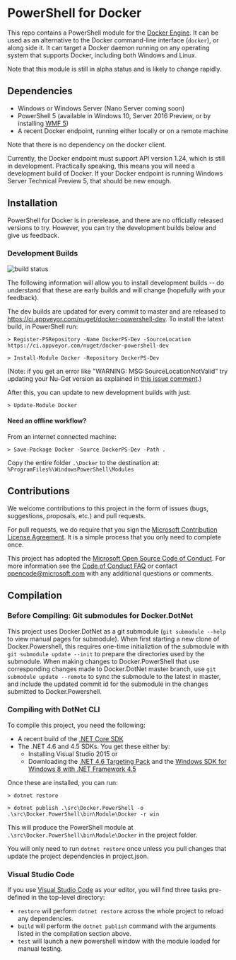 # PowerShell for Docker
This repo contains a PowerShell module for the [Docker Engine](
https://github.com/docker/docker/). It can be used as an alternative to the
Docker command-line interface (`docker`), or along side it. It can target a
Docker daemon running on any operating system that supports Docker, including
both Windows and Linux.

Note that this module is still in alpha status and is likely to change rapidly.

## Dependencies
* Windows or Windows Server (Nano Server coming soon)
* PowerShell 5 (available in Windows 10, Server 2016 Preview, or by installing
  [WMF 5](https://www.microsoft.com/en-us/download/details.aspx?id=50395))
* A recent Docker endpoint, running either locally or on a remote machine

Note that there is no dependency on the docker client.

Currently, the Docker endpoint must support API version 1.24, which is still in
development. Practically speaking, this means you will need a development build
of Docker. If your Docker endpoint is running Windows Server Technical Preview
5, that should be new enough.

## Installation
PowerShell for Docker is in prerelease, and there are no officially released
versions to try. However, you can try the development builds below and give us
feedback.

### Development Builds

![build status](https://ci.appveyor.com/api/projects/status/ysh1lrw8fxjjylpo/branch/master)

The following information will allow you to install development builds -- do
understand that these are early builds and will change (hopefully with your
feedback).

The dev builds are updated for every commit to master and are released to
https://ci.appveyor.com/nuget/docker-powershell-dev. To install the latest
build, in PowerShell run:

    > Register-PSRepository -Name DockerPS-Dev -SourceLocation https://ci.appveyor.com/nuget/docker-powershell-dev

    > Install-Module Docker -Repository DockerPS-Dev
(Note: if you get an error like "WARNING: MSG:SourceLocationNotValid" try updating your Nu-Get version as explained in [this issue comment](https://github.com/Microsoft/Docker-PowerShell/issues/62#issuecomment-221659534).)

After this, you can update to new development builds with just:

    > Update-Module Docker

#### Need an offline workflow?

From an internet connected machine:

    > Save-Package Docker -Source DockerPS-Dev -Path .

Copy the entire folder `.\Docker` to the destination at: `%ProgramFiles%\WindowsPowerShell\Modules`

## Contributions
We welcome contributions to this project in the form of issues (bugs,
suggestions, proposals, etc.) and pull requests.

For pull requests, we do require that you sign the [Microsoft Contribution
License Agreement](https://cla.microsoft.com/). It is a simple process that you
only need to complete once.

This project has adopted the [Microsoft Open Source Code of
Conduct](https://opensource.microsoft.com/codeofconduct/). For more information
see the [Code of Conduct
FAQ](https://opensource.microsoft.com/codeofconduct/faq/) or contact
[opencode@microsoft.com](mailto:opencode@microsoft.com) with any additional
questions or comments.

## Compilation
### Before Compiling: Git submodules for Docker.DotNet
This project uses Docker.DotNet as a git submodule (`git submodule --help` to
view manual pages for submodule).  When first starting a new clone of
Docker.Powershell, this requires one-time initializtion of the submodule with
`git submodule update --init` to prepare the directories used by the
submodule. When making changes to Docker.PowerShell that use corresponding
changes made to Docker.DotNet master branch, use `git submodule update --remote`
to sync the submodule to the latest in master, and include the updated commit id
for the submodule in the changes submitted to Docker.Powershell.

### Compiling with DotNet CLI
To compile this project, you need the following:
* A recent build of the [.NET Core SDK](https://github.com/dotnet/cli/releases)
* The .NET 4.6 and 4.5 SDKs. You get these either by:
  * Installing Visual Studio 2015 or
  * Downloading the [.NET 4.6 Targeting
Pack](https://www.microsoft.com/en-us/download/details.aspx?id=48136)
and the [Windows SDK for Windows 8 with .NET Framework 4.5](https://developer.microsoft.com/en-us/windows/downloads/windows-8-sdk)

Once these are installed, you can run:

    > dotnet restore

    > dotnet publish .\src\Docker.PowerShell -o .\src\Docker.PowerShell\bin\Module\Docker -r win

This will produce the PowerShell module at
`.\src\Docker.PowerShell\bin\Module\Docker` in the project folder.

You will only need to run `dotnet restore` once unless you pull changes that
update the project dependencies in project.json.

### Visual Studio Code
If you use [Visual Studio Code](https://code.visualstudio.com/) as your editor,
you will find three tasks pre-defined in the top-level directory:
* `restore` will perform `dotnet restore` across the whole project to reload any
  dependencies.
* `build` will perform the `dotnet publish` command with the arguments listed in
  the compilation section above.
* `test` will launch a new powershell window with the module loaded for manual
  testing.